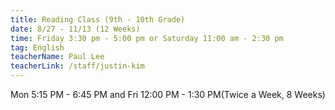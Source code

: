 ```yaml
---
title: Reading Class (9th - 10th Grade)
date: 8/27 - 11/13 (12 Weeks)
time: Friday 3:30 pm - 5:00 pm or Saturday 11:00 am - 2:30 pm
tag: English
teacherName: Paul Lee
teacherLink: /staff/justin-kim
---
```

Mon 5:15 PM - 6:45 PM and Fri 12:00 PM - 1:30 PM(Twice a Week, 8 Weeks)